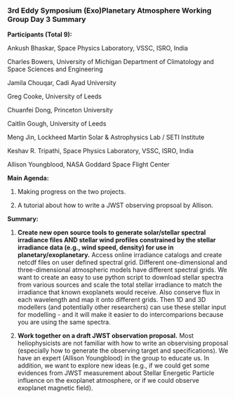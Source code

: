 ### 3rd Eddy Symposium (Exo)Planetary Atmosphere Working Group Day 3 Summary ###

**Participants (Total 9):**

Ankush Bhaskar, Space Physics Laboratory, VSSC, ISRO, India

Charles Bowers, University of Michigan Department of Climatology and Space Sciences and Engineering

Jamila Chouqar, Cadi Ayad University

Greg Cooke, University of Leeds

Chuanfei Dong, Princeton University

Caitlin Gough, University of Leeds

Meng Jin, Lockheed Martin Solar & Astrophysics Lab / SETI Institute

Keshav R. Tripathi, Space Physics Laboratory, VSSC, ISRO, India

Allison Youngblood, NASA Goddard Space Flight Center

**Main Agenda:**

1. Making progress on the two projects.

2. A tutorial about how to write a JWST observing propsoal by Allison. 

**Summary:**

1. **Create new open source tools to generate solar/stellar spectral irradiance files AND stellar wind profiles constrained by the stellar irradiance data (e.g., wind speed, density) for use in planetary/exoplanetary.** Access online irradiance catalogs and create netcdf files on user defined spectral grid. Different one-dimensional and three-dimensional atmospheric models have different spectral grids. We want to create an easy to use python script to download stellar spectra from various sources and scale the total stellar irradiance to match the irradiance that known exoplanets would receive. Also conserve flux in each wavelength and map it onto different grids. Then 1D and 3D modellers (and potentially other researchers) can use these stellar input for modelling - and it will make it easier to do intercomparions because you are using the same spectra. 

2. **Work together on a draft JWST observation proposal.** Most heliophysicists are not familiar with how to write an observising proposal (especially how to generate the observing target and specifications). We have an expert (Allison Youngblood) in the group to educate us. In addition, we want to explore new ideas (e.g., if we could get some evidences from JWST measurement about Stellar Energetic Particle influence on the exoplanet atmosphere, or if we could observe exoplanet magnetic field). 
